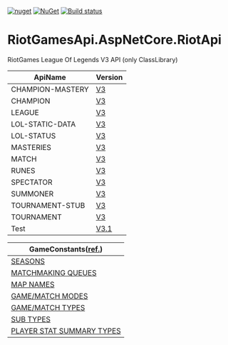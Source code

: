 [![nuget](https://img.shields.io/badge/Nuget-RiotGamesApi.AspNetCore.RiotApi-brightgreen.svg?maxAge=259200)](https://www.nuget.org/packages/RiotGamesApi.AspNetCore.RiotApi)
[![NuGet](https://img.shields.io/nuget/v/RiotGamesApi.AspNetCore.RiotApi.svg)](https://www.nuget.org/packages/RiotGamesApi.AspNetCore.RiotApi)
[![Build status](https://ci.appveyor.com/api/projects/status/0py2st27cn4mh3ku?svg=true)](https://ci.appveyor.com/project/msx752/riotgamesapi-aspnetcore-riotapi)

# RiotGamesApi.AspNetCore.RiotApi
RiotGames League Of Legends V3 API (only ClassLibrary)

ApiName | Version
--- | ---
CHAMPION-MASTERY | [V3](https://github.com/msx752/RiotGamesApi.AspNetCore.RiotApi/blob/master/RiotGamesApi.AspNetCore.RiotApi/v3/NonStaticEndPoints)
CHAMPION | [V3](https://github.com/msx752/RiotGamesApi.AspNetCore.RiotApi/blob/master/RiotGamesApi.AspNetCore.RiotApi/v3/NonStaticEndPoints)
LEAGUE | [V3](https://github.com/msx752/RiotGamesApi.AspNetCore.RiotApi/blob/master/RiotGamesApi.AspNetCore.RiotApi/v3/NonStaticEndPoints)
LOL-STATIC-DATA  | [V3](https://github.com/msx752/RiotGamesApi.AspNetCore.RiotApi/blob/master/RiotGamesApi.AspNetCore.RiotApi/v3/StaticEndPoints)
LOL-STATUS | [V3](https://github.com/msx752/RiotGamesApi.AspNetCore.RiotApi/blob/master/RiotGamesApi.AspNetCore.RiotApi/v3/StatusEndPoints)
MASTERIES | [V3](https://github.com/msx752/RiotGamesApi.AspNetCore.RiotApi/blob/master/RiotGamesApi.AspNetCore.RiotApi/v3/NonStaticEndPoints)
MATCH | [V3](https://github.com/msx752/RiotGamesApi.AspNetCore.RiotApi/blob/master/RiotGamesApi.AspNetCore.RiotApi/v3/NonStaticEndPoints)
RUNES | [V3](https://github.com/msx752/RiotGamesApi.AspNetCore.RiotApi/blob/master/RiotGamesApi.AspNetCore.RiotApi/v3/NonStaticEndPoints)
SPECTATOR | [V3](https://github.com/msx752/RiotGamesApi.AspNetCore.RiotApi/blob/master/RiotGamesApi.AspNetCore.RiotApi/v3/NonStaticEndPoints)
SUMMONER | [V3](https://github.com/msx752/RiotGamesApi.AspNetCore.RiotApi/tree/master/RiotGamesApi.AspNetCore.RiotApi/v3/NonStaticEndPoints)
TOURNAMENT-STUB| [V3](https://github.com/msx752/RiotGamesApi.AspNetCore.RiotApi/blob/master/RiotGamesApi.AspNetCore.RiotApi/v3/TournamentEndPoints)
TOURNAMENT | [V3](https://github.com/msx752/RiotGamesApi.AspNetCore.RiotApi/blob/master/RiotGamesApi.AspNetCore.RiotApi/v3/TournamentEndPoints)
Test | [V3.1](https://github.com/msx752/RiotGamesApi.AspNetCore.RiotApi/blob/master/RiotGamesApi.AspNetCore.RiotApi/v31/Empty.cs)

GameConstants([ref.](https://developer.riotgames.com/game-constants.html)) |
--- |
[SEASONS](https://github.com/msx752/RiotGamesApi.AspNetCore.RiotApi/blob/master/RiotGamesApi.AspNetCore.RiotApi/v3/Enums/GameConstants/Season.cs) |
[MATCHMAKING QUEUES](https://github.com/msx752/RiotGamesApi.AspNetCore.RiotApi/blob/master/RiotGamesApi.AspNetCore.RiotApi/v3/Enums/GameConstants/MatchMakingQueue.cs) |
[MAP NAMES](https://github.com/msx752/RiotGamesApi.AspNetCore.RiotApi/blob/master/RiotGamesApi.AspNetCore.RiotApi/v3/Enums/GameConstants/MapName.cs) |
[GAME/MATCH MODES](https://github.com/msx752/RiotGamesApi.AspNetCore.RiotApi/blob/master/RiotGamesApi.AspNetCore.RiotApi/v3/Enums/GameConstants/GameMatchMode.cs) |
[GAME/MATCH TYPES](https://github.com/msx752/RiotGamesApi.AspNetCore.RiotApi/blob/master/RiotGamesApi.AspNetCore.RiotApi/v3/Enums/GameConstants/GameMatchType.cs) |
[SUB TYPES](https://github.com/msx752/RiotGamesApi.AspNetCore.RiotApi/blob/master/RiotGamesApi.AspNetCore.RiotApi/v3/Enums/GameConstants/SubType.cs) |
[PLAYER STAT SUMMARY TYPES](https://github.com/msx752/RiotGamesApi.AspNetCore.RiotApi/blob/master/RiotGamesApi.AspNetCore.RiotApi/v3/Enums/GameConstants/PlayerStatSummaryType.cs) |
